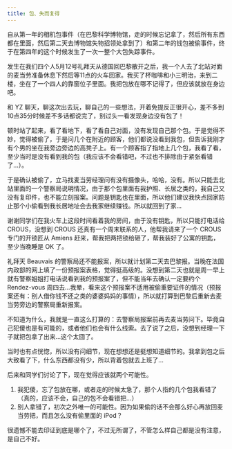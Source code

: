```yaml
---
title: 包、失而复得
---
```


自从第一年的相机包事件（在巴黎科学博物馆，走的时候忘记拿了，然后所有东西都在里面，然后第二天去博物馆失物招领处拿到了）和第二年的钱包被偷事件，终于在第四年的这个时候发生了一次一整个大包失踪事件。

发生在我们四个人5月12号礼拜天从德国回巴黎散开之后，我一个人去了北站对面的麦当劳准备休息下然后等11点的火车回家。我买了杯咖啡和小三明治，来到二楼，坐在了一个四人的靠窗位子里面。我把包放在哪不记得了，但应该就放在身边吧。

和 YZ 聊天，聊这次出去玩，聊自己的一些想法，开着免提反正很开心，差不多到10点35分时候差不多话都说完了，别过头一看发现身边没有包了！

顿时站了起来，看了看地下，看了看自己对面，没有发现自己那个包。于是觉得不妙，觉得被偷了，于是问几个在附近的顾客，他们都说没看到我包，但告诉我刚才有个男的坐在我旁边旁边的高凳子上。有一个顾客指了指地上几个包，我看了看，至少当时是没有看到我的包（我应该不会看错吧，不过也不排除由于紧张看错了...）。

于是确认被偷了，立马找麦当劳经理问有没有摄像头，哈哈，没有。所以只能去北站里面的一个警察局说明情况，由于那个包里面有我护照、长居之类的，我自己又没有复印件，也不能立刻报案。问题是钥匙也在里面，所以他们建议我快点回家防止那个小偷看到我长居地址会去我家继续赚钱。所以就回到了家...

谢谢同学们在我火车上这段时间看着我的房间，由于没有钥匙，所以只能打电话给 CROUS，没想到 CROUS 还真有一个周末联系的人，他帮我请来了一个 CROUS 专门的开锁匠从 Amiens 赶来，帮我把两把锁给砸了，帮我装好了公寓的钥匙，至少当晚睡是 OK 了。 

礼拜天 Beauvais 的警察局还不能报案，所以就计划第二天去巴黎报。当晚在法国内政部的网上填了一份预报案表格，觉得挺高级的。没想到第二天也就是周一早上就有警察姐姐打电话说看到我的预报案了，但不能当年去确认一定要约个 Rendez-vous 周四去...我晕，看来这个预报案不适用被偷重要证件的情况（预报案还有：别人借你钱不还之类的婆婆妈妈的事情），所以就打算到巴黎后重新去麦当劳旁边的警察局重新报案。

不知道为什么，我就是一直这么打算的：去警察局报案前再去麦当劳问下。毕竟自己犯傻也是有可能的，或者他们也会有什么线索。去了说了之后，没想到经理一下子就把包拿了出来...这个太囧了。

当时也有点恍惚，所以没有问细节，现在想想还是挺想知道细节的。我拿到包之后大致看了下，什么东西都没有少，所以背着包就去上班了...

后来和同学们讨论了下，现在觉得应该就两个可能性。

1. 我犯傻，忘了包放在哪，或者走的时候太急了，那个人指的几个包我看错了（真的，应该不会，自己的包不会看错把...）
2. 别人拿错了，初次之外唯一的可能性。因为如果偷的话不会那么好心再放回麦当劳把，而且怎么没有偷里面的 iPod？

很遗憾不能去印证到底是哪个了，不过无所谓了，不管怎么样自己都是没有注意，是自己不好。